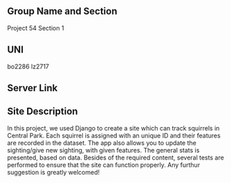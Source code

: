 ## Group Name and Section

Project 54
Section 1

## UNI
bo2286
lz2717

## Server Link



## Site Description
In this project, we used Django to create a site which can track squirrels in Central Park. Each squirrel is assigned with an unique ID and their features are recorded in the dataset. The app also allows you to update the sighting/give new sighting, with given features. The general stats is presented, based on data.
Besides of the required content, several tests are performed to ensure that the site can function properly.
Any furthur suggestion is greatly welcomed!
